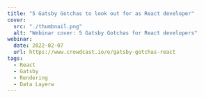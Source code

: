 ```yaml
---
title: "5 Gatsby Gotchas to look out for as React developer"
cover:
  src: "./thumbnail.png"
  alt: "Webinar cover: 5 Gatsby Gotchas for React developers"
webinar:
  date: 2022-02-07
  url: https://www.crowdcast.io/e/gatsby-gotchas-react
tags:
  - React
  - Gatsby
  - Rendering
  - Data Layerw
---
```

